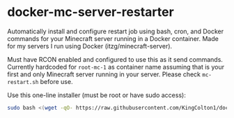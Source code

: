 # docker-mc-server-restarter
Automatically install and configure restart job using bash, cron, and Docker commands for your Minecraft server running in a Docker container. Made for my servers I run using Docker (itzg/minecraft-server).

Must have RCON enabled and configured to use this as it send commands. Currently hardcoded for `root-mc-1` as container name assuming that is your first and only Minecraft server running in your server. Please check `mc-restart.sh` before use.

Use this one-line installer (must be root or have sudo access):
```bash
sudo bash <(wget -qO- https://raw.githubusercontent.com/KingColton1/docker-mc-server-restarter/main/install-restarter.sh)
```
